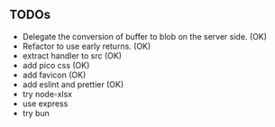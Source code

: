 ## TODOs

- Delegate the conversion of buffer to blob on the server side. (OK)
- Refactor to use early returns. (OK)
- extract handler to src (OK)
- add pico css (OK)
- add favicon (OK)
- add eslint and prettier (OK)
- try node-xlsx
- use express
- try bun
